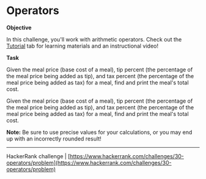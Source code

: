 # Operators

**Objective**

In this challenge, you'll work with arithmetic operators. Check out the [Tutorial](https://www.hackerrank.com/challenges/30-operators/tutorial) tab for learning materials and an instructional video!

**Task**

Given the meal price (base cost of a meal), tip percent (the percentage of the meal price being added as tip), and tax percent (the percentage of the meal price being added as tax) for a meal, find and print the meal's total cost.

Given the meal price (base cost of a meal), tip percent (the percentage of the meal price being added as tip), and tax percent (the percentage of the meal price being added as tax) for a meal, find and print the meal's total cost.

**Note:** Be sure to use precise values for your calculations, or you may end up with an incorrectly rounded result!

___

HackerRank challenge | [https://www.hackerrank.com/challenges/30-operators/problem](https://www.hackerrank.com/challenges/30-operators/problem)
